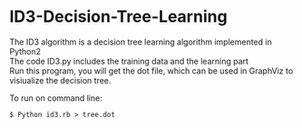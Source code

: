 # ID3-Decision-Tree-Learning
The ID3 algorithm is a decision tree learning algorithm implemented in Python2  
The code ID3.py includes the training data and the learning part  
Run this program, you will get the dot file, which can be used in GraphViz to visiualize the decision tree.  

To run on command line:
```
$ Python id3.rb > tree.dot
```
